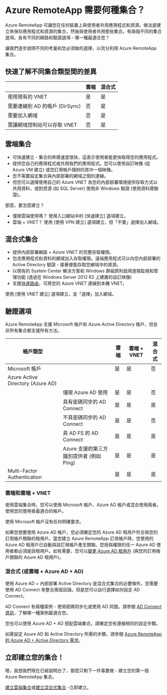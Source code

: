 <properties 
    pageTitle="Azure RemoteApp 需要何種集合？| Microsoft Azure" 
    description="深入了解可搭配 Azure RemoteApp 使用的集合類型。" 
    services="remoteapp" 
	documentationCenter="" 
    authors="lizap" 
    manager="mbaldwin" />

<tags 
    ms.service="remoteapp" 
    ms.workload="compute" 
    ms.tgt_pltfrm="na" 
    ms.devlang="na" 
    ms.topic="article" 
    ms.date="02/02/2016" 
    ms.author="elizapo" />



# Azure RemoteApp 需要何種集合？

Azure RemoteApp 可讓您在任何裝置上與使用者共用應用程式和資源。做法是建立來保存應用程式和資源的集合，然後與使用者共用那些集合。有兩個不同的集合選項，各有不同的網路和驗證選項 - 哪一種最適合您？

讓我們逐步說明不同的考量和您必須做的選擇，以充分利用 Azure RemoteApp 集合。


## 快速了解不同集合類型間的差異

| | 雲端 | 混合式 |
|-----------|-------|--------|
|使用現有的 VNET| 是| 是|
|需要連線到 AD 的帳戶 (DirSync)| 否| 是|
|需要加入網域| 否| 是|
|需讓網域控制站可以存取 VNET| 否| 是|

## 雲端集合
- 可快速建立 - 集合的佈建速度很快，這表示使用者能更快取得您的應用程式。
- 提供您自己的應用程式或共用我們的應用程式。您可以使用自訂映像 (從 Azure VM 建立) 或您訂用帳戶隨附的其中一個映像。
- 您不需要設定集合與內部部署的網域之間的連線。
- 但您可以選擇使用自己的 Azure VNET 為您的內部部署環境提供存取方式以共用資料，或對資源 (如 SQL Server) 使用非 Windows 驗證 (使用資料庫驗證)。


那麼，要怎麼建立？

- 僅限雲端使用嗎？ 使用入口網站中的 [快速建立] 選項建立。
- 雲端 + VNET？ 使用 [使用 VPN 建立] 選項建立，但「不要」選擇加入網域。

## 混合式集合
- 提供內部部署網路 + Azure VNET 的完整存取權限。
- 包含應用程式和資料的網域加入存取權限。遠端應用程式可以向您內部部署的 Active Directory 驗證 - 接著便能存取您網域中的資源。
- 以現有的 System Center 解決方案和 Windows 群組原則啟用進階監視和管理功能 (透過在 Windows Server 2012 R2 上建置的自訂映像)
- 支援[快速路由](https://azure.microsoft.com/services/expressroute/)，可將您的 Azure VNET 連線到本機 VNET。

使用 [使用 VNET 建立] 選項建立，並「選擇」加入網域。

## 驗證選項
Azure RemoteApp 支援 Microsoft 帳戶和 Azure Active Directory 帳戶，但並非所有集合都支援所有方法。

| 帳戶類型 | | 雲端 | 雲端 + VNET | 混合式 |
|-----------------------------------|-------------------------------------------------------------|-------|--------------|-------|
| Microsoft 帳戶 | | 是 | 是 | 否 |
| Azure Active Directory (Azure AD) | | | | |
| | 僅限 Azure AD 使用 | 是 | 是 | 否 |
| | 具有密碼同步的 AD Connect | 是 | 是 | 是 |
| | 不具密碼同步的 AD Connect | 是 | 是 | 否 |
| | 具 AD FS 的 AD Connect | 是 | 是 | 是 |
| | Azure 支援的第三方識別提供者 (例如 Ping) | 是 | 是 | 是 |
| Multi-Factor Authentication | | 是 | 是 | 是 |



### 雲端和雲端 + VNET 
使用雲端集合時，您可以使用 Microsoft 帳戶、Azure AD 帳戶或混合使用兩者。使用您的使用者最適合的帳戶。

使用 Microsoft 帳戶沒有任何明確要求。

如果您想要使用 Azure AD 帳戶，您必須確定您的 Azure AD 租用戶符合與您的訂用帳戶關聯的租用戶。當您建立 Azure RemoteApp 訂用帳戶時，您使用的 Azure AD 租用戶已自動與該訂用帳戶產生關聯。您授與權限的任一 Azure AD 使用者都必須是該租用戶。如有需要，您可以[變更 Azure AD 租用戶](remoteapp-changetenant.md) (與您的訂用帳戶關聯的 Azure AD 租用戶)。
 
### 混合式 (或雲端 + Azure AD + AD)

使用 Azure AD + 內部部署 Active Directory 是混合式集合的必要條件。您需要使用 AD Connect 來整合兩個目錄。但是您可以自行選擇如何設定 AD Connect。

AD Connect 有兩種案例 - 使用密碼同步化或使用 AD 同盟。請參閱 [AD Connect 資訊](../active-directory/active-directory-aadconnect.md)，了解哪一種案例最適合您。

您也可以使用 Azure AD + AD 搭配雲端集合。請確定您有遵循相同的設定步驟。

如需設定 Azure AD 和 Active Directory 所需的步驟，請參閱 [Azure RemoteApp 的 Azure AD + Active Directory 需求](remoteapp-ad.md)。

## 立即建立您的集合！
嗯，我想我們現在已經說明白了，那麼只剩下一件事要做 - 建立您的第一個 Azure RemoteApp 集合。

[建立雲端集合](remoteapp-create-cloud-deployment.md)或[建立混合式集合](remoteapp-create-hybrid-deployment.md) -立即建立。

<!---HONumber=AcomDC_0211_2016-->